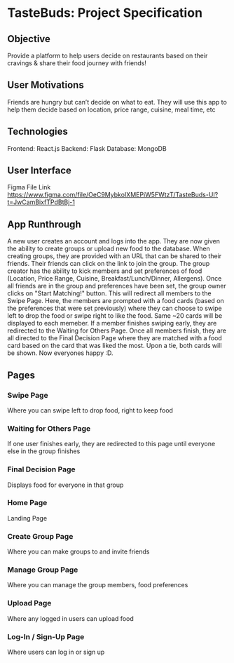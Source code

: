 # TasteBuds: Project Specification

## Objective
Provide a platform to help users decide on restaurants based on their cravings & share their food journey with friends!

## User Motivations
Friends are hungry but can’t decide on what to eat. They will use this app to help them decide based on location, price range, cuisine, meal time, etc

## Technologies
Frontend: React.js
Backend: Flask
Database: MongoDB

## User Interface
Figma File Link
https://www.figma.com/file/OeC9MybkoIXMEPiW5FWtzT/TasteBuds-UI?t=JwCamBixfTPdBtBj-1

## App Runthrough
A new user creates an account and logs into the app. They are now given the ability to create groups or upload new food to the database. When creating groups, they are provided with an URL that can be shared to their friends. Their friends can click on the link to join the group. The group creator has the ability to kick members and set preferences of food (Location, Price Range, Cuisine, Breakfast/Lunch/Dinner, Allergens). Once all friends are in the group and preferences have been set, the group owner clicks on "Start Matching!" button. This will redirect all members to the Swipe Page. Here, the members are prompted with a food cards (based on the preferences that were set previously) where they can choose to swipe left to drop the food or swipe right to like the food. Same ~20 cards will be displayed to each memeber. If a member finishes swiping early, they are redirected to the Waiting for Others Page. Once all members finish, they are all directed to the Final Decision Page where they are matched with a food card based on the card that was liked the most. Upon a tie, both cards will be shown. Now everyones happy :D.

## Pages
### Swipe Page
Where you can swipe left to drop food, right to keep food
### Waiting for Others Page
If one user finishes early, they are redirected to this page until everyone else in the group finishes
### Final Decision Page
Displays food for everyone in that group
### Home Page
Landing Page
### Create Group Page
Where you can make groups to and invite friends
### Manage Group Page
Where you can manage the group members, food preferences
### Upload Page
Where any logged in users can upload food 
### Log-In / Sign-Up Page
Where users can log in or sign up
